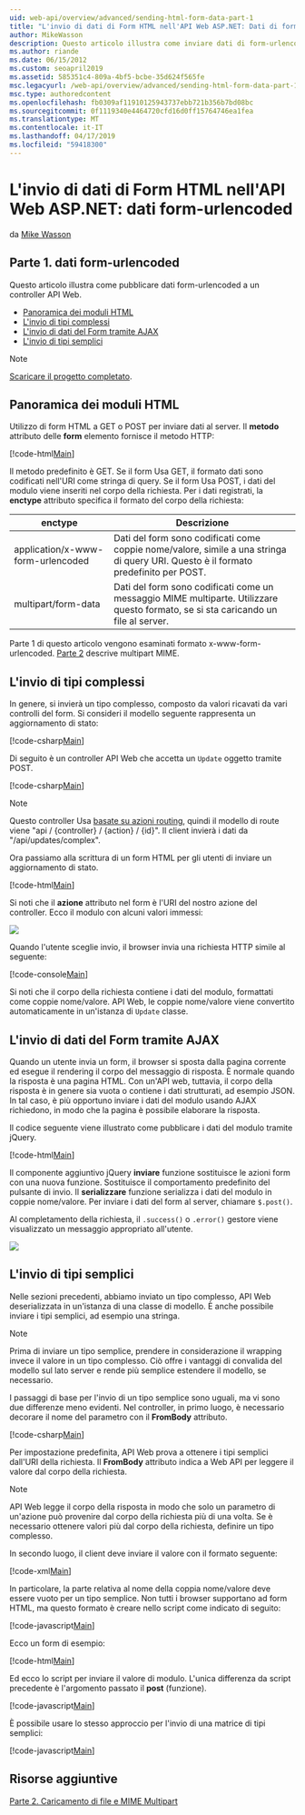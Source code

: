 ```yaml
---
uid: web-api/overview/advanced/sending-html-form-data-part-1
title: "L'invio di dati di Form HTML nell'API Web ASP.NET: Dati di form-urlencoded - ASP.NET 4.x"
author: MikeWasson
description: Questo articolo illustra come inviare dati di form-urlencoded a un controller API Web con ASP.NET 4.x
ms.author: riande
ms.date: 06/15/2012
ms.custom: seoapril2019
ms.assetid: 585351c4-809a-4bf5-bcbe-35d624f565fe
msc.legacyurl: /web-api/overview/advanced/sending-html-form-data-part-1
msc.type: authoredcontent
ms.openlocfilehash: fb0309af11910125943737ebb721b356b7bd08bc
ms.sourcegitcommit: 0f1119340e4464720cfd16d0ff15764746ea1fea
ms.translationtype: MT
ms.contentlocale: it-IT
ms.lasthandoff: 04/17/2019
ms.locfileid: "59418300"
---
```

# <a name="sending-html-form-data-in-aspnet-web-api-form-urlencoded-data"></a>L'invio di dati di Form HTML nell'API Web ASP.NET: dati form-urlencoded

da [Mike Wasson](https://github.com/MikeWasson)

## <a name="part-1-form-urlencoded-data"></a>Parte 1. dati form-urlencoded

Questo articolo illustra come pubblicare dati form-urlencoded a un controller API Web.

- [Panoramica dei moduli HTML](#overview_of_html_forms)
- [L'invio di tipi complessi](#sending_complex_types)
- [L'invio di dati del Form tramite AJAX](#sending_form_data_via_ajax)
- [L'invio di tipi semplici](#sending_simple_types)

> [!NOTE]
> [Scaricare il progetto completato](https://code.msdn.microsoft.com/ASPNET-Web-API-Sending-a6f9d007).


<a id="overview_of_html_forms"></a>
## <a name="overview-of-html-forms"></a>Panoramica dei moduli HTML

Utilizzo di form HTML a GET o POST per inviare dati al server. Il **metodo** attributo delle **form** elemento fornisce il metodo HTTP:

[!code-html[Main](sending-html-form-data-part-1/samples/sample1.html)]

Il metodo predefinito è GET. Se il form Usa GET, il formato dati sono codificati nell'URI come stringa di query. Se il form Usa POST, i dati del modulo viene inseriti nel corpo della richiesta. Per i dati registrati, la **enctype** attributo specifica il formato del corpo della richiesta:

| enctype | Descrizione |
| --- | --- |
| application/x-www-form-urlencoded | Dati del form sono codificati come coppie nome/valore, simile a una stringa di query URI. Questo è il formato predefinito per POST. |
| multipart/form-data | Dati del form sono codificati come un messaggio MIME multiparte. Utilizzare questo formato, se si sta caricando un file al server. |

Parte 1 di questo articolo vengono esaminati formato x-www-form-urlencoded. [Parte 2](sending-html-form-data-part-2.md) descrive multipart MIME.

<a id="sending_complex_types"></a>
## <a name="sending-complex-types"></a>L'invio di tipi complessi

In genere, si invierà un tipo complesso, composto da valori ricavati da vari controlli del form. Si consideri il modello seguente rappresenta un aggiornamento di stato:

[!code-csharp[Main](sending-html-form-data-part-1/samples/sample2.cs)]

Di seguito è un controller API Web che accetta un `Update` oggetto tramite POST.

[!code-csharp[Main](sending-html-form-data-part-1/samples/sample3.cs)]

> [!NOTE]
> Questo controller Usa [basate su azioni routing](../web-api-routing-and-actions/routing-in-aspnet-web-api.md#routing_by_action_name), quindi il modello di route viene &quot;api / {controller} / {action} / {id}&quot;. Il client invierà i dati da &quot;/api/updates/complex&quot;.


Ora passiamo alla scrittura di un form HTML per gli utenti di inviare un aggiornamento di stato.

[!code-html[Main](sending-html-form-data-part-1/samples/sample4.html)]

Si noti che il **azione** attributo nel form è l'URI del nostro azione del controller. Ecco il modulo con alcuni valori immessi:

![](sending-html-form-data-part-1/_static/image1.png)

Quando l'utente sceglie invio, il browser invia una richiesta HTTP simile al seguente:

[!code-console[Main](sending-html-form-data-part-1/samples/sample5.cmd)]

Si noti che il corpo della richiesta contiene i dati del modulo, formattati come coppie nome/valore. API Web, le coppie nome/valore viene convertito automaticamente in un'istanza di `Update` classe.

<a id="sending_form_data_via_ajax"></a>
## <a name="sending-form-data-via-ajax"></a>L'invio di dati del Form tramite AJAX

Quando un utente invia un form, il browser si sposta dalla pagina corrente ed esegue il rendering il corpo del messaggio di risposta. È normale quando la risposta è una pagina HTML. Con un'API web, tuttavia, il corpo della risposta è in genere sia vuota o contiene i dati strutturati, ad esempio JSON. In tal caso, è più opportuno inviare i dati del modulo usando AJAX richiedono, in modo che la pagina è possibile elaborare la risposta.

Il codice seguente viene illustrato come pubblicare i dati del modulo tramite jQuery.

[!code-html[Main](sending-html-form-data-part-1/samples/sample6.html)]

Il componente aggiuntivo jQuery **inviare** funzione sostituisce le azioni form con una nuova funzione. Sostituisce il comportamento predefinito del pulsante di invio. Il **serializzare** funzione serializza i dati del modulo in coppie nome/valore. Per inviare i dati del form al server, chiamare `$.post()`.

Al completamento della richiesta, il `.success()` o `.error()` gestore viene visualizzato un messaggio appropriato all'utente.

![](sending-html-form-data-part-1/_static/image2.png)

<a id="sending_simple_types"></a>
## <a name="sending-simple-types"></a>L'invio di tipi semplici

Nelle sezioni precedenti, abbiamo inviato un tipo complesso, API Web deserializzata in un'istanza di una classe di modello. È anche possibile inviare i tipi semplici, ad esempio una stringa.

> [!NOTE]
> Prima di inviare un tipo semplice, prendere in considerazione il wrapping invece il valore in un tipo complesso. Ciò offre i vantaggi di convalida del modello sul lato server e rende più semplice estendere il modello, se necessario.


I passaggi di base per l'invio di un tipo semplice sono uguali, ma vi sono due differenze meno evidenti. Nel controller, in primo luogo, è necessario decorare il nome del parametro con il **FromBody** attributo.

[!code-csharp[Main](sending-html-form-data-part-1/samples/sample7.cs?highlight=3)]

Per impostazione predefinita, API Web prova a ottenere i tipi semplici dall'URI della richiesta. Il **FromBody** attributo indica a Web API per leggere il valore dal corpo della richiesta.

> [!NOTE]
> API Web legge il corpo della risposta in modo che solo un parametro di un'azione può provenire dal corpo della richiesta più di una volta. Se è necessario ottenere valori più dal corpo della richiesta, definire un tipo complesso.


In secondo luogo, il client deve inviare il valore con il formato seguente:

[!code-xml[Main](sending-html-form-data-part-1/samples/sample8.xml)]

In particolare, la parte relativa al nome della coppia nome/valore deve essere vuoto per un tipo semplice. Non tutti i browser supportano ad form HTML, ma questo formato è creare nello script come indicato di seguito:

[!code-javascript[Main](sending-html-form-data-part-1/samples/sample9.js)]

Ecco un form di esempio:

[!code-html[Main](sending-html-form-data-part-1/samples/sample10.html)]

Ed ecco lo script per inviare il valore di modulo. L'unica differenza da script precedente è l'argomento passato il **post** (funzione).

[!code-javascript[Main](sending-html-form-data-part-1/samples/sample11.js?highlight=2)]

È possibile usare lo stesso approccio per l'invio di una matrice di tipi semplici:

[!code-javascript[Main](sending-html-form-data-part-1/samples/sample12.js)]

## <a name="additional-resources"></a>Risorse aggiuntive

[Parte 2. Caricamento di file e MIME Multipart](sending-html-form-data-part-2.md)
